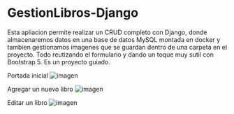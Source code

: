 # GestionLibros-Django
Esta apliacion permite realizar un CRUD completo con Django, donde almacenaremos datos en una base de datos MySQL montada en docker y tambien gestionamos imagenes que se guardan dentro de una carpeta en el proyecto. Todo reutizando el formulario y dando un toque muy sutil con Bootstrap 5. Es un proyecto guiado.

Portada inicial
![imagen](https://github.com/Stebrand/GestionLibros-Django/assets/107146329/b174d20b-4626-43a0-ad43-4ee1423cbe98)

Agregar un nuevo libro
![imagen](https://github.com/Stebrand/GestionLibros-Django/assets/107146329/4f31b0e2-c3d7-4acc-bcb6-9d39ce894a62)

Editar un libro
![imagen](https://github.com/Stebrand/GestionLibros-Django/assets/107146329/d9ff967b-6151-487c-91a4-0696a508976e)



